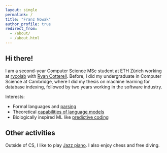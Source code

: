 ```yaml
---
layout: single
permalink: /
title: "Franz Nowak"
author_profile: true
redirect_from: 
  - /about/
  - /about.html
---
```


## Hi there!
I am a second-year Computer Science MSc student at ETH Zürich working at [rycolab](https://rycolab.io/) with [Ryan Cotterell](https://rycolab.io/authors/ryan/). Before, I did my undergraduate in Computer Science at Cambridge, where I did my thesis on machine learning for database indexing, followed by two years working in the software industry.

Interests:
* Formal languages and [parsing](https://aclanthology.org/2023.acl-short.6/) 
* Theoretical [capabilities of language models](https://arxiv.org/abs/2310.12942) 
* Biologically inspired ML like [predictive coding](/assets/documents/Predictive_Coding.pdf)


## Other activities

Outside of CS, I like to play [Jazz piano](https://www.instagram.com/franznowakjazz). I also enjoy chess and free diving.